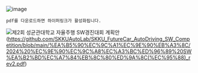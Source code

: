 ![image](https://github.com/SKKUAutoLab/FutureCar_AutoDriving_SW_Competition/assets/68187536/069f7030-1068-49e9-87db-1222d490c310)

```
pdf를 다운로드하면 하이퍼링크가 활성화됩니다.
```

![제2회 성균관대학교 자율주행 SW경진대회 계획안](https://github.com/SKKUAutoLab/SKKU_FutureCar_AutoDriving_SW_Competition/assets/98069142/905338cc-c18f-4d4a-a3a9-69c8e4709862)
(https://github.com/SKKUAutoLab/SKKU_FutureCar_AutoDriving_SW_Competition/blob/main/%EA%B5%90%EC%9C%A1%EC%9E%90%EB%A3%8C/2024%20%EC%9E%90%EC%9C%A8%EC%A3%BC%ED%96%89%20SW%EA%B2%BD%EC%A7%84%EB%8C%80%ED%9A%8C(%EC%95%88)_rev2.pdf)
